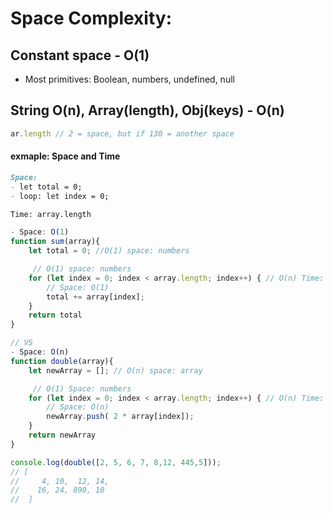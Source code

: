# Space Complexity:

## Constant space - O(1)
- Most primitives: Boolean, numbers, undefined, null

## String O(n), Array(length), Obj(keys) - O(n)

```js
ar.length // 2 = space, but if 130 = another space 
```

#### exmaple: Space and Time 

```md
Space: 
- let total = 0;
- loop: let index = 0;

Time: array.length
```

```js
- Space: O(1)
function sum(array){
    let total = 0; //O(1) space: numbers 

     // O(1) space: numbers
    for (let index = 0; index < array.length; index++) { // O(n) Time: array.length
        // Space: O(1)
        total += array[index];
    }
    return total
}

// VS 
- Space: O(n)
function double(array){
    let newArray = []; // O(n) space: array

     // O(1) Space: numbers
    for (let index = 0; index < array.length; index++) { // O(n) Time: array.length
        // Space: O(n)
        newArray.push( 2 * array[index]);
    }
    return newArray
}

console.log(double([2, 5, 6, 7, 8,12, 445,5]));
// [
//     4, 10,  12, 14,
//    16, 24, 890, 10
//  ]
```

